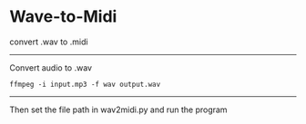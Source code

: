 # Wave-to-Midi
convert .wav to .midi

***

Convert audio to .wav
```
ffmpeg -i input.mp3 -f wav output.wav
```

***
Then set the file path in wav2midi.py and run the program

